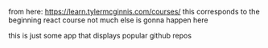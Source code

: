 from here: https://learn.tylermcginnis.com/courses/
this corresponds to the beginning react course
not much else is gonna happen here

this is just some app that displays popular github repos
